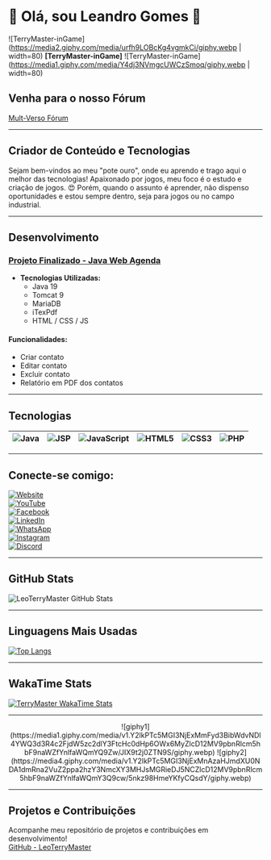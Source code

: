 # 👋 Olá, sou Leandro Gomes 👋

![TerryMaster-inGame](https://media2.giphy.com/media/urfh9LOBcKg4vgmkCi/giphy.webp | width=80)  **[TerryMaster-inGame]**  ![TerryMaster-inGame](https://media1.giphy.com/media/Y4dj3NVmgcUWCzSmoq/giphy.webp | width=80)

## Venha para o nosso Fórum
[Mult-Verso Fórum](https://www.mult-verso.com/)

---

## Criador de Conteúdo e Tecnologias

Sejam bem-vindos ao meu "pote  ouro", onde eu aprendo e trago aqui o melhor das tecnologias! Apaixonado por jogos, meu foco é o estudo e criação de jogos. 😍 Porém, quando o assunto é aprender, não dispenso oportunidades e estou sempre dentro, seja para jogos ou no campo industrial.

---

## Desenvolvimento

### [Projeto Finalizado - Java Web Agenda](https://github.com/LeoTerryMaster/Java_Web_Agenda)

- **Tecnologias Utilizadas:**
  - Java 19
  - Tomcat 9
  - MariaDB
  - iTexPdf
  - HTML / CSS / JS

#### Funcionalidades:
- Criar contato
- Editar contato
- Excluir contato
- Relatório em PDF dos contatos

---

## Tecnologias

| ![Java](https://img.shields.io/badge/Java-007396?style=for-the-badge&logo=java&logoColor=white) | ![JSP](https://img.shields.io/badge/JSP-FFB913?style=for-the-badge&logo=jsp&logoColor=white) | ![JavaScript](https://img.shields.io/badge/JavaScript-FFAC33?style=for-the-badge&logo=javascript&logoColor=black) | ![HTML5](https://img.shields.io/badge/HTML5-E34F26?style=for-the-badge&logo=html5&logoColor=white) | ![CSS3](https://img.shields.io/badge/CSS3-1572B6?style=for-the-badge&logo=css3&logoColor=white) | ![PHP](https://img.shields.io/badge/PHP-777BB4?style=for-the-badge&logo=php&logoColor=white) |
|:-----------------------------------------------:|:-----------------------------------------------:|:------------------------------------------------:|:-----------------------------------------------:|:-----------------------------------------------:|:-----------------------------------------------:|

---

## Conecte-se comigo:

[![Website](https://img.shields.io/badge/website-000000?style=for-the-badge&logo=About.me&logoColor=white)](https://mult-verso.com)  
[![YouTube](https://img.shields.io/badge/YouTube-FF0000?style=for-the-badge&logo=youtube&logoColor=white)](https://www.youtube.com/@L2MultVerso)  
[![Facebook](https://img.shields.io/badge/Facebook-1877F2?style=for-the-badge&logo=facebook&logoColor=white)](https://www.facebook.com/profile.php?id=100094957390851)  
[![LinkedIn](https://img.shields.io/badge/LinkedIn-0077B5?style=for-the-badge&logo=linkedin&logoColor=white)](https://www.linkedin.com/in/leandro-gomes-santos-81694919b/)  
[![WhatsApp](https://img.shields.io/badge/WhatsApp-25D366?style=for-the-badge&logo=whatsapp&logoColor=white)](https://chat.whatsapp.com/J85Vz2Fi8stGoTWSLIMPdk)  
[![Instagram](https://img.shields.io/badge/Instagram-E4405F?style=for-the-badge&logo=instagram&logoColor=white)](https://www.instagram.com/terrygomess/)  
[![Discord](https://img.shields.io/badge/Discord-7289DA?style=for-the-badge&logo=discord&logoColor=white)](https://discord.gg/EN8mJBcu)

---

## GitHub Stats

![LeoTerryMaster GitHub Stats](https://github-readme-stats.vercel.app/api?username=LeoTerryMaster&include_all_commits=true&show_icons=true&theme=radical&show=reviews,discussions_started,discussions_answered,prs_merged,prs_merged_percentage)

---

## Linguagens Mais Usadas

[![Top Langs](https://github-readme-stats.vercel.app/api/top-langs/?username=LeoTerryMaster&layout=donut-vertical)](https://github.com/LeoTerryMaster/github-readme-stats)

---

## WakaTime Stats

[![TerryMaster WakaTime Stats](https://github-readme-stats.vercel.app/api/wakatime?username=TerryMaster)](https://github.com/LeoTerryMaster/github-readme-stats)

---

<div align="center">
![giphy1](https://media1.giphy.com/media/v1.Y2lkPTc5MGI3NjExMmFyd3BibWdvNDl4YWQ3d3R4c2FjdW5zc2dlY3FtcHc0dHp6OWx6MyZlcD12MV9pbnRlcm5hbF9naWZfYnlfaWQmYQ9Zw/JIX9t2j0ZTN9S/giphy.webp)
![giphy2](https://media4.giphy.com/media/v1.Y2lkPTc5MGI3NjExMnAzaHJmdXU0NDA1dmRna2VuZ2ppa2hzY3NmcXY3MHJsMGRieDJ5NCZlcD12MV9pbnRlcm5hbF9naWZfYnlfaWQmY3Q9cw/5nkz98HmeYKfyCQsdY/giphy.webp)
</div>

---

## Projetos e Contribuições

Acompanhe meu repositório de projetos e contribuições em desenvolvimento!  
[GitHub - LeoTerryMaster](https://github.com/LeoTerryMaster)

